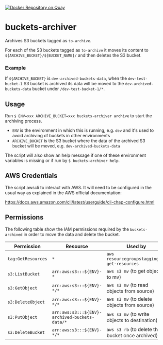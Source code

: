 [![Docker Repository on Quay](https://quay.io/repository/mojanalytics/buckets-archiver/status "Docker Repository on Quay")](https://quay.io/repository/mojanalytics/buckets-archiver)


# buckets-archiver

Archives S3 buckets tagged as `to-archive`.

For each of the S3 buckets tagged as `to-archive` it moves its content to
`${ARCHIVE_BUCKET}/${BUCKET_NAME}/` and then deletes the S3 bucket.


### Example
If `${ARCHIVE_BUCKET}` is `dev-archived-buckets-data`, when the `dev-test-bucket-1`
S3 bucket is archived its data will be moved to the `dev-archived-buckets-data`
bucket under `/dev-test-bucket-1/*`.


## Usage

Run `$ ENV=xxx ARCHIVE_BUCKET=xxx buckets-archiver archive` to start the archiving process.

- `ENV` is the environment in which this is running, e.g. `dev` and it's used
  to avoid archiving of buckets in other environments
- `ARCHIVE_BUCKET` is the S3 bucket where the data of the archived S3 bucket
  will be moved, e.g. `dev-archived-buckets-data`


The script will also show an help message if one of these environment
variables is missing or if run by `$ buckets-archiver help`.


## AWS Credentials

The script awscli to interact with AWS. It will need to be configured in
the usual way as explained in the AWS official documentation:

https://docs.aws.amazon.com/cli/latest/userguide/cli-chap-configure.html


## Permissions

The following table show the IAM permissions required by the `buckets-archived`
in order to move the data and delete the bucket.

| Permission         | Resource                                      | Used by                                          |
| ------------------ | --------------------------------------------- | ------------------------------------------------ |
| `tag:GetResources` | `*`                                           | `aws resourcegroupstaggingapi get-resources`     |
| `s3:ListBucket`    | `arn:aws:s3:::${ENV}-*`                       | `aws s3 mv` (to get objects to mv)               |
| `s3:GetObject`     | `arn:aws:s3:::${ENV}-*/*`                     | `aws s3 mv` (to read objects from source)        |
| `s3:DeleteObject`  | `arn:aws:s3:::${ENV}-*/*`                     | `aws s3 mv` (to delete objects from source)      |
| `s3:PutObject`     | `arn:aws:s3:::${ENV}-archived-buckets-data/*` | `aws s3 mv` (to write objects to destination)    |
| `s3:DeleteBucket`  | `arn:aws:s3:::${ENV}-*/*`                     | `aws s3 rb` (to delete the bucket once archived) |
